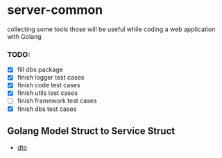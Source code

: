 # server-common
collecting some tools those will be useful while coding a web application with Golang

### TODO: 

- [x] fill dbs package
- [x] finish logger test cases
- [x] finish code test cases
- [x] finish utils test cases
- [ ] finish framework test cases
- [x] finish dbs test cases

## Golang Model Struct to Service Struct

* [dto](https://github.com/yeqown/server-common/tree/master/dbs/tools)
